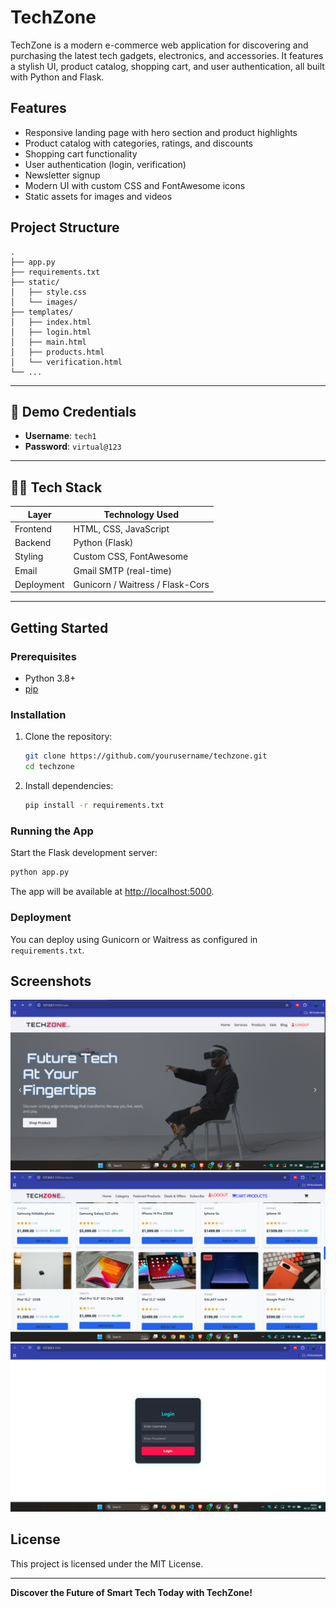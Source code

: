 # TechZone

TechZone is a modern e-commerce web application for discovering and purchasing the latest tech gadgets, electronics, and accessories. It features a stylish UI, product catalog, shopping cart, and user authentication, all built with Python and Flask.

## Features

- Responsive landing page with hero section and product highlights
- Product catalog with categories, ratings, and discounts
- Shopping cart functionality
- User authentication (login, verification)
- Newsletter signup
- Modern UI with custom CSS and FontAwesome icons
- Static assets for images and videos

## Project Structure

```
.
├── app.py
├── requirements.txt
├── static/
│   ├── style.css
│   └── images/
├── templates/
│   ├── index.html
│   ├── login.html
│   ├── main.html
│   ├── products.html
│   └── verification.html
└── ...
```

---

## 🔐 Demo Credentials

- **Username**: `tech1`
- **Password**: `virtual@123`

---

## 🧑‍💻 Tech Stack

| Layer      | Technology Used           |
|------------|----------------------------|
| Frontend   | HTML, CSS, JavaScript      |
| Backend    | Python (Flask)             |
| Styling    | Custom CSS, FontAwesome    |
| Email      | Gmail SMTP (real-time)     |
| Deployment | Gunicorn / Waitress / Flask-Cors |

---

## Getting Started

### Prerequisites

- Python 3.8+
- [pip](https://pip.pypa.io/en/stable/)

### Installation

1. Clone the repository:
    ```sh
    git clone https://github.com/yourusername/techzone.git
    cd techzone
    ```

2. Install dependencies:
    ```sh
    pip install -r requirements.txt
    ```

### Running the App

Start the Flask development server:
```sh
python app.py
```
The app will be available at [http://localhost:5000](http://localhost:5000).

### Deployment

You can deploy using Gunicorn or Waitress as configured in `requirements.txt`.

## Screenshots

![Home Page](main.png)
![Product Catalog](products.png)
![login Page](login.png)


## License

This project is licensed under the MIT License.

---

**Discover the Future of Smart Tech Today with TechZone!**
